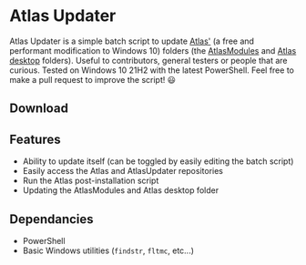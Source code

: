 # Atlas Updater
Atlas Updater is a simple batch script to update [Atlas'](https://github.com/Atlas-OS/Atlas) (a free and performant modification to Windows 10) folders (the [AtlasModules](https://github.com/Atlas-OS/Atlas/tree/main/src/AtlasModules) and [Atlas desktop](https://github.com/Atlas-OS/Atlas/tree/main/src/Desktop/Atlas) folders). Useful to contributors, general testers or people that are curious. Tested on Windows 10 21H2 with the latest PowerShell. Feel free to make a pull request to improve the script! 😃

## Download


## Features
- Ability to update itself (can be toggled by easily editing the batch script)
- Easily access the Atlas and AtlasUpdater repositories 
- Run the Atlas post-installation script
- Updating the AtlasModules and Atlas desktop folder

## Dependancies
- PowerShell
- Basic Windows utilities (`findstr`, `fltmc`, etc...)